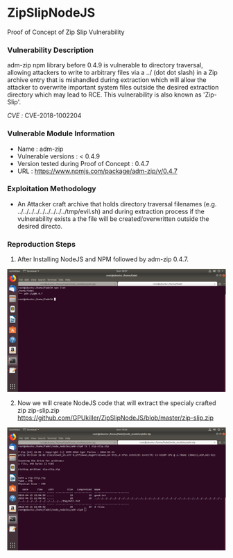 # ZipSlipNodeJS
Proof of Concept of Zip Slip Vulnerability
### Vulnerability Description
adm-zip npm library before 0.4.9 is vulnerable to directory traversal, allowing attackers to write to arbitrary files via a ../ (dot dot slash) in a Zip archive entry that is mishandled during extraction which will allow the attacker to overwrite important system files outside the desired extraction directory which may lead to RCE. This vulnerability is also known as 'Zip-Slip'.

*CVE :* CVE-2018-1002204

### Vulnerable Module Information 
* Name : adm-zip 
* Vulnerable versions : < 0.4.9
* Version tested during Proof of Concept : 0.4.7
* URL : https://www.npmjs.com/package/adm-zip/v/0.4.7

### Exploitation Methodology 
* An Attacker craft archive that holds directory traversal filenames (e.g. ../../../../../../../../../tmp/evil.sh) and during extraction process if the vulnerability exists a the file will be created/overwritten outside the desired directo.

### Reproduction Steps 
1) After Installing NodeJS and NPM followed by adm-zip 0.4.7.

![alt text](https://raw.githubusercontent.com/GPUkiller/ZipSlipNodeJS/master/1.png)

2) Now we will create NodeJS code that will extract the specialy crafted zip zip-slip.zip
https://github.com/GPUkiller/ZipSlipNodeJS/blob/master/zip-slip.zip

![alt text](https://raw.githubusercontent.com/GPUkiller/ZipSlipNodeJS/master/2.png)
